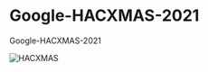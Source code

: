 # Google-HACXMAS-2021
Google-HACXMAS-2021

![HACXMAS](https://user-images.githubusercontent.com/76061500/146653908-d996800f-7d57-44e0-9d65-8578e94c798a.jpg)
